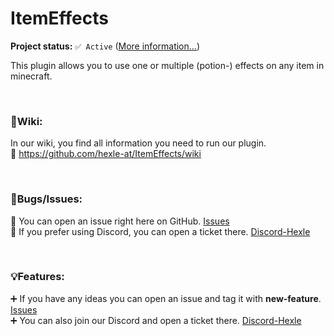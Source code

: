 # ItemEffects

**Project status:** ``✅ Active`` ([More information...](https://github.com/hexle-at/project-info/docs/status.md))

This plugin allows you to use one or multiple (potion-) effects on any item in minecraft. 

<br>



### 📘Wiki:

In our wiki, you find all information you need to run our plugin.\
📖 https://github.com/hexle-at/ItemEffects/wiki 

<br>



### 🔧Bugs/Issues:

🎫 You can open an issue right here on GitHub. [Issues](https://github.com/hexle-at/ItemEffects/issues) \
🎫 If you prefer using Discord, you can open a ticket there. [Discord-Hexle](https://dc.hexle.at)

<br>


### 💡Features:

➕ If you have any ideas you can open an issue and tag it with __new-feature__. [Issues](https://github.com/hexle-at/ItemEffects/issues)\
➕ You can also join our Discord and open a ticket there. [Discord-Hexle](https://dc.hexle.at) 

